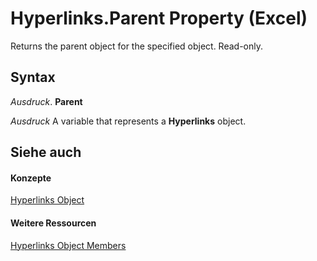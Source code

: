 
# Hyperlinks.Parent Property (Excel)

Returns the parent object for the specified object. Read-only.


## Syntax

 _Ausdruck_. **Parent**

 _Ausdruck_ A variable that represents a **Hyperlinks** object.


## Siehe auch


#### Konzepte


[Hyperlinks Object](de28e0af-7a4c-56c3-5fe5-ac47d1654628.md)
#### Weitere Ressourcen


[Hyperlinks Object Members](http://msdn.microsoft.com/library/ab074196-6a61-66da-4cc1-839d690fef99%28Office.15%29.aspx)